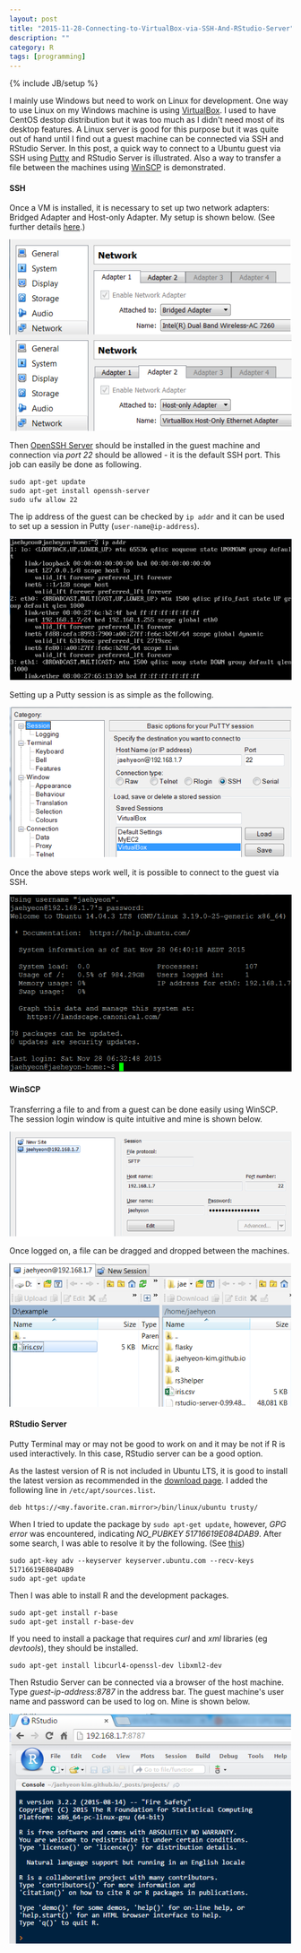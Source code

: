 ```yaml
---
layout: post
title: "2015-11-28-Connecting-to-VirtualBox-via-SSH-And-RStudio-Server"
description: ""
category: R
tags: [programming]
---
```

{% include JB/setup %}

I mainly use Windows but need to work on Linux for development. One way to use Linux on my Windows machine is using [VirtualBox](https://www.virtualbox.org/). I used to have CentOS destop distribution but it was too much as I didn't need most of its desktop features. A Linux server is good for this purpose but it was quite out of hand until I find out a guest machine can be connected via SSH and RStudio Server. In this post, a quick way to connect to a Ubuntu guest via SSH using [Putty](http://www.chiark.greenend.org.uk/~sgtatham/putty/download.html) and RStudio Server is illustrated. Also a way to transfer a file between the machines using [WinSCP](http://winscp.net/eng/index.php) is demonstrated.

#### SSH

Once a VM is installed, it is necessary to set up two network adapters: Bridged Adapter and Host-only Adapter. My setup is shown below. (See further details [here](https://www.ulyaoth.net/resources/tutorial-ssh-into-a-virtualbox-linux-guest-from-your-host.35/).)

![center](/figs/2015-11-28-Connecting-to-VirtualBox-Guest-via-SSH-And-RStudio-Server/vm_network.png)

Then [OpenSSH Server](https://help.ubuntu.com/lts/serverguide/openssh-server.html) should be installed in the guest machine and connection via _port 22_ should be allowed - it is the default SSH port. This job can easily be done as following.

```
sudo apt-get update
sudo apt-get install openssh-server
sudo ufw allow 22
```

The ip address of the guest can be checked by `ip addr` and it can be used to set up a session in Putty (`user-name@ip-address`).

![center](/figs/2015-11-28-Connecting-to-VirtualBox-Guest-via-SSH-And-RStudio-Server/ip_addr.png)

Setting up a Putty session is as simple as the following.

![center](/figs/2015-11-28-Connecting-to-VirtualBox-Guest-via-SSH-And-RStudio-Server/putty.png)

Once the above steps work well, it is possible to connect to the guest via SSH.

![center](/figs/2015-11-28-Connecting-to-VirtualBox-Guest-via-SSH-And-RStudio-Server/putty_terminal.png)

#### WinSCP

Transferring a file to and from a guest can be done easily using WinSCP. The session login window is quite intuitive and mine is shown below.

![center](/figs/2015-11-28-Connecting-to-VirtualBox-Guest-via-SSH-And-RStudio-Server/winscp.png)

Once logged on, a file can be dragged and dropped between the machines.

![center](/figs/2015-11-28-Connecting-to-VirtualBox-Guest-via-SSH-And-RStudio-Server/winscp_transfer.png)

#### RStudio Server

Putty Terminal may or may not be good to work on and it may be not if R is used interactively. In this case, RStudio server can be a good option.

As the lastest version of R is not included in Ubuntu LTS, it is good to install the latest version as recommended in the [download page](https://www.rstudio.com/products/rstudio/download-server/). I added the following line in `/etc/apt/sources.list`.

```
deb https://<my.favorite.cran.mirror>/bin/linux/ubuntu trusty/
```

When I tried to update the package by `sudo apt-get update`, however, _GPG error_  was encountered, indicating *NO_PUBKEY 51716619E084DAB9*. After some search, I was able to resolve it by the following. (See [this](http://ubuntuforums.org/showthread.php?t=1869890))

```
sudo apt-key adv --keyserver keyserver.ubuntu.com --recv-keys 51716619E084DAB9
sudo apt-get update
```

Then I was able to install R and the development packages.

```
sudo apt-get install r-base
sudo apt-get install r-base-dev
```

If you need to install a package that requires *curl* and *xml* libraries (eg *devtools*), they should be installed.

```
sudo apt-get install libcurl4-openssl-dev libxml2-dev
```

Then Rstudio Server can be connected via a browser of the host machine. Type *guest-ip-address:8787* in the address bar. The guest machine's user name and password can be used to log on. Mine is shown below.

![center](/figs/2015-11-28-Connecting-to-VirtualBox-Guest-via-SSH-And-RStudio-Server/rstudio.png)
